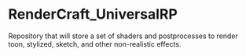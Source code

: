 # RenderCraft_UniversalRP
Repository that will store a set of shaders and postprocesses to render toon, stylized, sketch, and other non-realistic effects.
